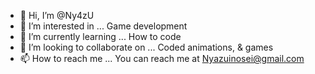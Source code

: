 - 👋 Hi, I’m @Ny4zU
- 👀 I’m interested in ... Game development
- 🌱 I’m currently learning ... How to code
- 💞️ I’m looking to collaborate on ... Coded animations, & games 
- 📫 How to reach me ... You can reach me at Nyazuinosei@gmail.com 

<!---
Ny4zU/Ny4zU is a ✨ special ✨ repository because its `README.md` (this file) appears on your GitHub profile.
You can click the Preview link to take a look at your changes.
--->
